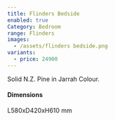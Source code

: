```yaml
---
title: Flinders Bedside
enabled: true
Category: Bedroom
range: Flinders
images:
  - /assets/flinders bedside.png
variants:
  - price: 24900
---
```

Solid N.Z. Pine in Jarrah Colour.

#### Dimensions

L580xD420xH610 mm
